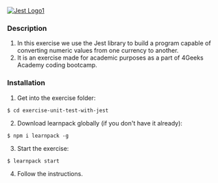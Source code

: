 [![Jest Logo1](https://camo.githubusercontent.com/ec4626e44870f03423673ea299ceb6f37afa7f9bf848ca5ad095feca41f230b6/68747470733a2f2f6c616e64696e672d706167652d626f6f6b2e66726f6e7431302e636f6d2f696d616765732f6672616d65776f726b732f6a6573742e706e67 "Jest Logo1")](https://camo.githubusercontent.com/ec4626e44870f03423673ea299ceb6f37afa7f9bf848ca5ad095feca41f230b6/68747470733a2f2f6c616e64696e672d706167652d626f6f6b2e66726f6e7431302e636f6d2f696d616765732f6672616d65776f726b732f6a6573742e706e67 "Jest Logo1")

### Description

1) In this exercise we use the Jest library to build a program capable of converting numeric values from one currency to another.
2) It is an exercise made for academic purposes as a part of 4Geeks Academy coding bootcamp. 

### Installation

1) Get into the exercise folder: 
```
$ cd exercise-unit-test-with-jest
```

2) Download learnpack globally (if you don't have it already):

```
$ npm i learnpack -g
```
3) Start the exercise:

```
$ learnpack start
```

4) Follow the instructions.